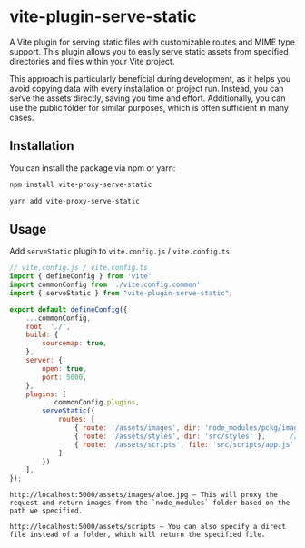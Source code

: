 # vite-plugin-serve-static

A Vite plugin for serving static files with customizable routes and MIME type support. This plugin allows you to easily serve static assets from specified directories and files within your Vite project.


This approach is particularly beneficial during development, as it helps you avoid copying data with every installation or project run. Instead, you can serve the assets directly, saving you time and effort. Additionally, you can use the public folder for similar purposes, which is often sufficient in many cases.
## Installation

You can install the package via npm or yarn:

```bash
npm install vite-proxy-serve-static

yarn add vite-proxy-serve-static
```

## Usage

Add `serveStatic` plugin to `vite.config.js` / `vite.config.ts`.

```js
// vite.config.js / vite.config.ts
import { defineConfig } from 'vite'
import commonConfig from './vite.config.common'
import { serveStatic } from "vite-plugin-serve-static";

export default defineConfig({
    ...commonConfig,
    root: './',
    build: {
        sourcemap: true,
    },
    server: {
        open: true,
        port: 5000,
    },
    plugins: [
        ...commonConfig.plugins,
        serveStatic({
            routes: [
                { route: '/assets/images', dir: 'node_modules/pckg/images' },  // Serving images from the public/images directory
                { route: '/assets/styles', dir: 'src/styles' },      // Serving stylesheets from the src/styles directory
                { route: '/assets/scripts', file: 'src/scripts/app.js' } // Serving a specific JavaScript file
            ]
        })
    ],
});
```
```text
http://localhost:5000/assets/images/aloe.jpg — This will proxy the request and return images from the `node_modules` folder based on the path we specified.
```
```text
http://localhost:5000/assets/scripts — You can also specify a direct file instead of a folder, which will return the specified file.
```


